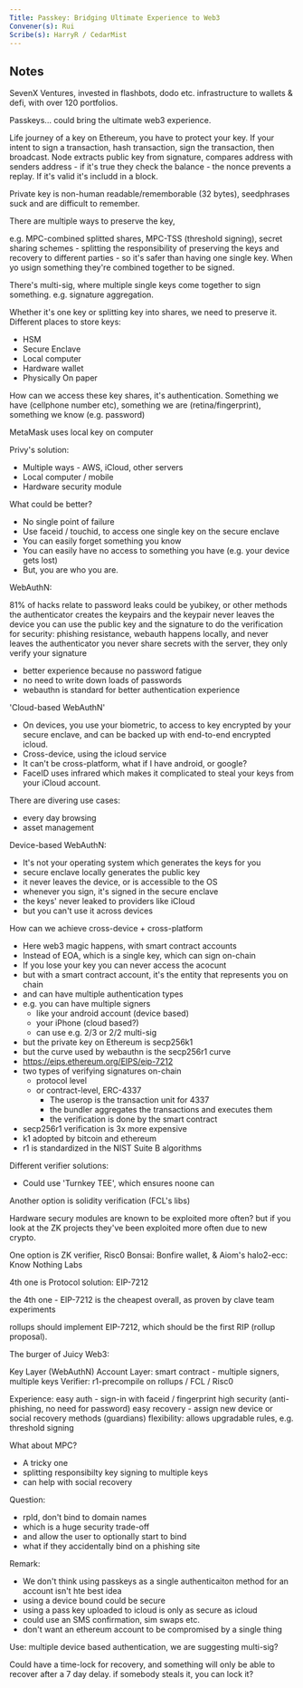```yaml
---
Title: Passkey: Bridging Ultimate Experience to Web3
Convener(s): Rui
Scribe(s): HarryR / CedarMist
---
```


## Notes

SevenX Ventures, invested in flashbots, dodo etc. infrastructure to wallets & defi, with over 120 portfolios.

Passkeys... could bring the ultimate web3 experience.

Life journey of a key on Ethereum, you have to protect your key. If your intent to sign a transaction, hash transaction, sign the transaction, then broadcast. Node extracts public key from signature, compares address with senders address - if it's true they check the balance - the nonce prevents a replay. If it's valid it's includd in a block.

Private key is non-human readable/rememborable (32 bytes), seedphrases suck and are difficult to remember.

There are multiple ways to preserve the key,

e.g. MPC-combined splitted shares, MPC-TSS (threshold signing), secret sharing schemes - splitting the responsibility of preserving the keys and recovery to different parties - so it's safer than having one single key. When yo usign something they're combined together to be signed.

There's multi-sig, where multiple single keys come together to sign something. e.g. signature aggregation.

Whether it's one key or splitting key into shares, we need to preserve it.
 Different places to store keys:
  * HSM 
  * Secure Enclave
  * Local computer
  * Hardware wallet
  * Physically On paper

How can we access these key shares, it's authentication. Something we have (cellphone number etc), something we are (retina/fingerprint), something we know (e.g. password)

MetaMask uses local key on computer

Privy's solution:
 * Multiple ways - AWS, iCloud, other servers
 * Local computer / mobile
 * Hardware security module

What could be better?
 - No single point of failure
 - Use faceid / touchid, to access one single key on the secure enclave
 - You can easily forget something you know
 - You can easily have no access to something you have (e.g. your device gets lost)
 - But, you are who you are.

WebAuthN: 

 81% of hacks relate to password leaks
 could be yubikey, or other methods
 the authenticator creates the keypairs
 and the keypair never leaves the device
 you can use the public key and the signature to do the verification
 for security: phishing resistance, webauth happens locally, and never leaves the authenticator
 you never share secrets with the server, they only verify your signature
  - better experience because no password fatigue
  - no need to write down loads of passwords
  - webauthn is standard for better authentication experience


'Cloud-based WebAuthN'
- On devices, you use your biometric, to access to key encrypted by your secure enclave, and can be backed up with end-to-end encrypted icloud.
- Cross-device, using the icloud service
- It can't be cross-platform, what if I have android, or google?
- FaceID uses infrared which makes it complicated to steal your keys from your iCloud account.


There are divering use cases:
 - every day browsing
 - asset management 

Device-based WebAuthN:
 - It's not your operating system which generates the keys for you
 - secure enclave locally generates the public key
 - it never leaves the device, or is accessible to the OS
 - whenever you sign, it's signed in the secure enclave
 - the keys' never leaked to providers like iCloud
 - but you can't use it across devices

How can we achieve cross-device + cross-platform

 - Here web3 magic happens, with smart contract accounts
 - Instead of EOA, which is a single key, which can sign on-chain
 - If you lose your key you can never access the acocunt
 - but with a smart contract account, it's the entity that represents you on chain
 - and can have multiple authentication types
 - e.g. you can have multiple signers
   - like your android account (device based) 
   - your iPhone (cloud based?)
   - can use e.g. 2/3 or 2/2 multi-sig
 - but the private key on Ethereum is secp256k1
 - but the curve used by webauthn is the secp256r1 curve
 - https://eips.ethereum.org/EIPS/eip-7212
 - two types of verifying signatures on-chain
   - protocol level
   - or contract-level, ERC-4337
     - The userop is the transaction unit for 4337
     - the bundler aggregates the transactions and executes them
     - the verification is done by the smart contract
 - secp256r1 verification is 3x more expensive 
 - k1 adopted by bitcoin and ethereum
 - r1 is standardized in the NIST Suite B algorithms


Different verifier solutions:
 - Could use 'Turnkey TEE', which ensures noone can 

Another option is solidity verification (FCL's libs)

Hardware secury modules are known to be exploited more often? but if you look at the ZK projects they've been exploited more often due to new crypto.

One option is ZK verifier, Risc0 Bonsai: Bonfire wallet, & Aiom's halo2-ecc: Know Nothing Labs

4th one is Protocol solution: EIP-7212 

the 4th one - EIP-7212 is the cheapest overall, as proven by clave team experiments

rollups should implement EIP-7212, which should be the first RIP (rollup proposal).

The burger of Juicy Web3:

 Key Layer (WebAuthN)
 Account Layer: smart contract - multiple signers, multiple keys
 Verifier: r1-precompile on rollups / FCL / Risc0
 
Experience:
 easy auth - sign-in with faceid / fingerprint
 high security (anti-phishing, no need for password)
 easy recovery - assign new device or social recovery methods (guardians)
 flexibility: allows upgradable rules, e.g. threshold signing
 
What about MPC?
- A tricky one
- splitting responsibilty key signing to multiple keys
- can help with social recovery 



Question:
 - rpId, don't bind to domain names
 - which is a huge security trade-off
 - and allow the user to optionally start to bind
 - what if they accidentally bind on a phishing site

Remark:
 - We don't think using passkeys as a single authenticaiton method for an account isn't hte best idea
 - using a device bound could be secure
 - using a pass key uploaded to icloud is only as secure as icloud
 - could use an SMS confirmation, sim swaps etc.
 - don't want an ethereum account to be compromised by a single thing

Use: multiple device based authentication, we are suggesting multi-sig?

Could have a time-lock for recovery, and something will only be able to recover after a 7 day delay. if somebody steals it, you can lock it?

